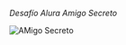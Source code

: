 <em> Desafío Alura Amigo Secreto </em>

![AMigo Secreto](https://github.com/user-attachments/assets/e14ad15d-1fbf-445b-8a25-f366cee246e5)
